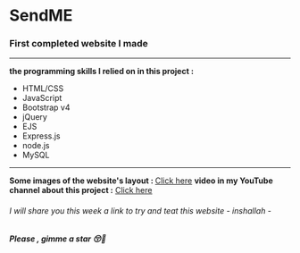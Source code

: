 # SendME
<h3>First completed website I made</h3>
<hr>
<b>the programming skills I relied on in this project : </b>
<ul>
  <li>HTML/CSS</li>
  <li>JavaScript</li>
  <li>Bootstrap v4</li>
  <li>jQuery</li>
  <li>EJS</li>
  <li>Express.js</li>
  <li>node.js</li>
  <li>MySQL</li>
</ul>
<hr>
<b>Some images of the website's layout : </b>
<a type="button" class="btn btn-dark" href="https://drive.google.com/drive/folders/1Mo4ziscNAXeBvlOTazxsqgvxxV9tCr0-?usp=sharing">Click here</a>
<b>video in my YouTube channel about this project :</b>
<a href="https://youtu.be/pRGEIKH6eqk?si=WJLjDaotGOT-wRB4">Click here</a>

<h6>I will share you this week a link to try and teat this website - inshallah - </h6>

<h5>Please , gimme a star 😚🤗</h5>
